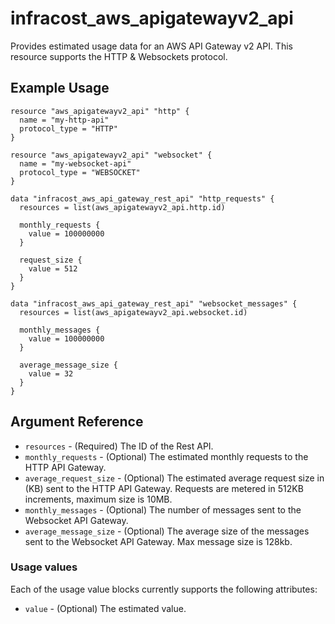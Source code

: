 # infracost_aws_apigatewayv2_api

Provides estimated usage data for an AWS API Gateway v2 API. This resource supports the HTTP & Websockets protocol.

## Example Usage

```hcl
resource "aws_apigatewayv2_api" "http" {
  name = "my-http-api"
  protocol_type = "HTTP"
}

resource "aws_apigatewayv2_api" "websocket" {
  name = "my-websocket-api"
  protocol_type = "WEBSOCKET"
}

data "infracost_aws_api_gateway_rest_api" "http_requests" {
  resources = list(aws_apigatewayv2_api.http.id)

  monthly_requests {
    value = 100000000
  }

  request_size {
    value = 512
  }
}

data "infracost_aws_api_gateway_rest_api" "websocket_messages" {
  resources = list(aws_apigatewayv2_api.websocket.id)

  monthly_messages {
    value = 100000000
  }

  average_message_size {
    value = 32
  }
}

```

## Argument Reference

* `resources` - (Required) The ID of the Rest API.
* `monthly_requests` - (Optional) The estimated monthly requests to the HTTP API Gateway.
* `average_request_size` - (Optional) The estimated average request size in (KB) sent to the HTTP API Gateway. Requests are metered in 512KB increments, maximum size is 10MB.
* `monthly_messages` - (Optional) The number of messages sent to the Websocket API Gateway.
* `average_message_size` - (Optional) The average size of the messages sent to the Websocket API Gateway. Max message size is 128kb.

### Usage values

Each of the usage value blocks currently supports the following attributes:
* `value` - (Optional) The estimated value.
